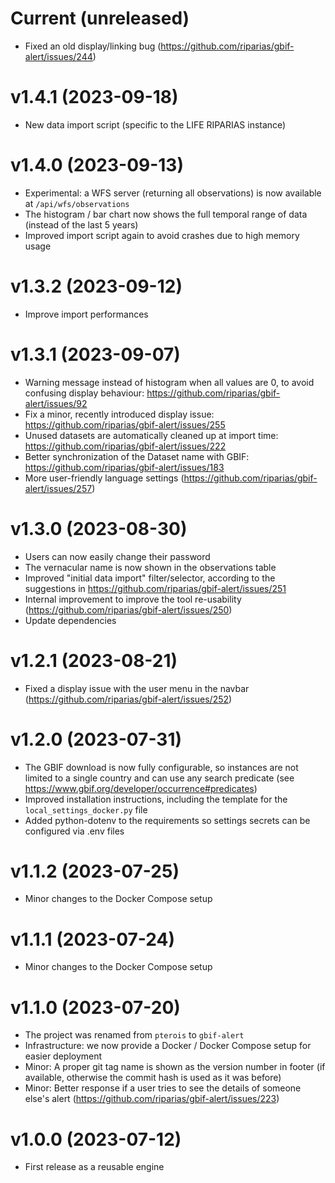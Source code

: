 # Current (unreleased)

- Fixed an old display/linking bug (https://github.com/riparias/gbif-alert/issues/244)

# v1.4.1 (2023-09-18)   

- New data import script (specific to the LIFE RIPARIAS instance)

# v1.4.0 (2023-09-13)

- Experimental: a WFS server (returning all observations) is now available at `/api/wfs/observations`
- The histogram / bar chart now shows the full temporal range of data (instead of the last 5 years)
- Improved import script again to avoid crashes due to high memory usage

# v1.3.2 (2023-09-12)

- Improve import performances

# v1.3.1 (2023-09-07)

- Warning message instead of histogram when all values are 0, to avoid confusing display behaviour: https://github.com/riparias/gbif-alert/issues/92
- Fix a minor, recently introduced display issue: https://github.com/riparias/gbif-alert/issues/255
- Unused datasets are automatically cleaned up at import time: https://github.com/riparias/gbif-alert/issues/222
- Better synchronization of the Dataset name with GBIF: https://github.com/riparias/gbif-alert/issues/183
- More user-friendly language settings (https://github.com/riparias/gbif-alert/issues/257)

# v1.3.0 (2023-08-30)

- Users can now easily change their password
- The vernacular name is now shown in the observations table
- Improved "initial data import" filter/selector, according to the suggestions in https://github.com/riparias/gbif-alert/issues/251
- Internal improvement to improve the tool re-usability (https://github.com/riparias/gbif-alert/issues/250)
- Update dependencies

# v1.2.1 (2023-08-21)

- Fixed a display issue with the user menu in the navbar (https://github.com/riparias/gbif-alert/issues/252)

# v1.2.0  (2023-07-31)

- The GBIF download is now fully configurable, so instances are not limited to a single country
and can use any search predicate (see https://www.gbif.org/developer/occurrence#predicates)
- Improved installation instructions, including the template for the `local_settings_docker.py` file
- Added python-dotenv to the requirements so settings secrets can be configured via .env files

# v1.1.2  (2023-07-25)

- Minor changes to the Docker Compose setup

# v1.1.1  (2023-07-24)

- Minor changes to the Docker Compose setup

# v1.1.0  (2023-07-20)

- The project was renamed from `pterois` to `gbif-alert`
- Infrastructure: we now provide a Docker / Docker Compose setup for easier deployment
- Minor: A proper git tag name is shown as the version number in footer (if available, otherwise the commit hash is used as it was before)
- Minor: Better response if a user tries to see the details of someone else's alert (https://github.com/riparias/gbif-alert/issues/223)


# v1.0.0  (2023-07-12)

- First release as a reusable engine
